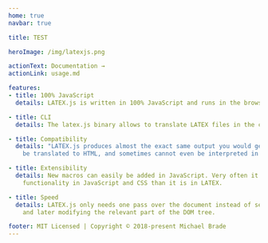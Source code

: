 ```yaml
---
home: true
navbar: true

title: TEST

heroImage: /img/latexjs.png

actionText: Documentation →
actionLink: usage.md

features:
- title: 100% JavaScript
  details: LATEX.js is written in 100% JavaScript and runs in the browser. No external dependencies need to be loaded.

- title: CLI
  details: The latex.js binary allows to translate LATEX files in the console.

- title: Compatibility
  details: "LATEX.js produces almost the exact same output you would get with LATEX—except where impossible: glue cannot
    be translated to HTML, and sometimes cannot even be interpreted in the context of HTML."

- title: Extensibility
  details: New macros can easily be added in JavaScript. Very often it is much easier to implement a piece of
    functionality in JavaScript and CSS than it is in LATEX.

- title: Speed
  details: LATEX.js only needs one pass over the document instead of several. References can be filled in by remembering
    and later modifying the relevant part of the DOM tree.

footer: MIT Licensed | Copyright © 2018-present Michael Brade
---
```

